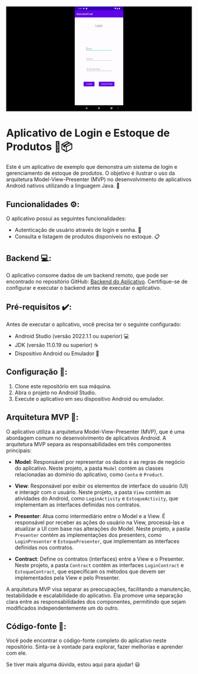 ![Tela de Login](records/login.gif)

# Aplicativo de Login e Estoque de Produtos :key::package:

Este é um aplicativo de exemplo que demonstra um sistema de login e gerenciamento de estoque de produtos. O objetivo é ilustrar o uso da arquitetura Model-View-Presenter (MVP) no desenvolvimento de aplicativos Android nativos utilizando a linguagem Java. :iphone:

## Funcionalidades :gear::

O aplicativo possui as seguintes funcionalidades:

- Autenticação de usuário através de login e senha. :closed_lock_with_key:
- Consulta e listagem de produtos disponíveis no estoque. :clipboard:

## Backend :computer::

O aplicativo consome dados de um backend remoto, que pode ser encontrado no repositório GitHub: [Backend do Aplicativo](https://github.com/devrafamenegon/poo-exerciciofinal-backend). Certifique-se de configurar e executar o backend antes de executar o aplicativo.

## Pré-requisitos :heavy_check_mark::

Antes de executar o aplicativo, você precisa ter o seguinte configurado:

- Android Studio (versão 2022.1.1 ou superior) :computer:
- JDK (versão 11.0.19 ou superior) :coffee:
- Dispositivo Android ou Emulador :iphone:

## Configuração :wrench::

1. Clone este repositório em sua máquina.
2. Abra o projeto no Android Studio.
3. Execute o aplicativo em seu dispositivo Android ou emulador.

## Arquitetura MVP :triangular_ruler::

O aplicativo utiliza a arquitetura Model-View-Presenter (MVP), que é uma abordagem comum no desenvolvimento de aplicativos Android. A arquitetura MVP separa as responsabilidades em três componentes principais:

- **Model**: Responsável por representar os dados e as regras de negócio do aplicativo. Neste projeto, a pasta `Model` contém as classes relacionadas ao domínio do aplicativo, como `Conta` e `Product`.

- **View**: Responsável por exibir os elementos de interface do usuário (UI) e interagir com o usuário. Neste projeto, a pasta `View` contém as atividades do Android, como `LoginActivity` e `EstoqueActivity`, que implementam as interfaces definidas nos contratos.

- **Presenter**: Atua como intermediário entre o Model e a View. É responsável por receber as ações do usuário na View, processá-las e atualizar a UI com base nas alterações do Model. Neste projeto, a pasta `Presenter` contém as implementações dos presenters, como `LoginPresenter` e `EstoquePresenter`, que implementam as interfaces definidas nos contratos.

- **Contract**: Define os contratos (interfaces) entre a View e o Presenter. Neste projeto, a pasta `Contract` contém as interfaces `LoginContract` e `EstoqueContract`, que especificam os métodos que devem ser implementados pela View e pelo Presenter.

A arquitetura MVP visa separar as preocupações, facilitando a manutenção, testabilidade e escalabilidade do aplicativo. Ela promove uma separação clara entre as responsabilidades dos componentes, permitindo que sejam modificados independentemente um do outro.

## Código-fonte :floppy_disk::

Você pode encontrar o código-fonte completo do aplicativo neste repositório. Sinta-se à vontade para explorar, fazer melhorias e aprender com ele.

Se tiver mais alguma dúvida, estou aqui para ajudar! :smiley: